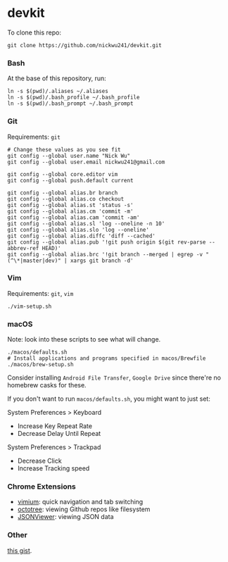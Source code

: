 # devkit

To clone this repo:

```shell
git clone https://github.com/nickwu241/devkit.git
```

### Bash

At the base of this repository, run:

```shell
ln -s $(pwd)/.aliases ~/.aliases
ln -s $(pwd)/.bash_profile ~/.bash_profile
ln -s $(pwd)/.bash_prompt ~/.bash_prompt
```

### Git

Requirements: `git`

```shell
# Change these values as you see fit
git config --global user.name "Nick Wu"
git config --global user.email nickwu241@gmail.com

git config --global core.editor vim
git config --global push.default current

git config --global alias.br branch
git config --global alias.co checkout
git config --global alias.st 'status -s'
git config --global alias.cm 'commit -m'
git config --global alias.cam 'commit -am'
git config --global alias.sl 'log --oneline -n 10'
git config --global alias.slo 'log --oneline'
git config --global alias.diffc 'diff --cached'
git config --global alias.pub '!git push origin $(git rev-parse --abbrev-ref HEAD)'
git config --global alias.brc '!git branch --merged | egrep -v "(^\*|master|dev)" | xargs git branch -d'
```

### Vim

Requirements: `git`, `vim`

```shell
./vim-setup.sh
```

### macOS

Note: look into these scripts to see what will change.

```shell
./macos/defaults.sh
# Install applications and programs specified in macos/Brewfile
./macos/brew-setup.sh
```

Consider installing `Android File Transfer`, `Google Drive` since there're no homebrew casks for these.

If you don't want to run `macos/defaults.sh`, you might want to just set:

System Preferences > Keyboard

- Increase Key Repeat Rate
- Decrease Delay Until Repeat

System Preferences > Trackpad

- Decrease Click
- Increase Tracking speed

### Chrome Extensions

- [vimium](https://vimium.github.io): quick navigation and tab switching
- [octotree](https://github.com/buunguyen/octotree): viewing Github repos like filesystem
- [JSONViewer](https://github.com/teocci/JSONViewer-for-Chrome): viewing JSON data

### Other

[this gist](https://gist.github.com/nickwu241/1abc77d7352c6252127f16a1af6ceb45).
